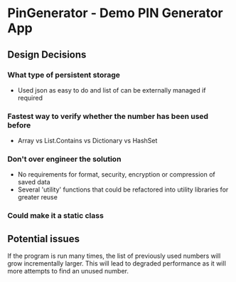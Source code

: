 # PinGenerator - Demo PIN Generator App

## Design Decisions

### What type of persistent storage

 - Used json as easy to do and list of can be externally managed if required

### Fastest way to verify whether the number has been used before

- Array vs List.Contains vs Dictionary vs HashSet

### Don't over engineer the solution

 - No requirements for format, security, encryption or compression of saved data
 - Several 'utility' functions that could be refactored into utility libraries for greater reuse

### Could make it a static class

## Potential issues

If the program is run many times, the list of previously used numbers will grow incrementally larger.
This will lead to degraded performance as it will more attempts to find an unused number. 
